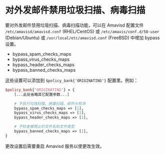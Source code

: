 # 对外发邮件禁用垃圾扫描、病毒扫描

要对外发邮件禁用垃圾扫描、病毒扫描功能，可以在 Amavisd 配置文件
`/etc/amavisd/amavisd.conf` (RHEL/CentOS) 或 `/etc/amavis/conf.d/50-user`
(Debian/Ubuntu) 或 `/usr/local/etc/amavisd.conf` (FreeBSD) 中增加 bypass 设置。

* bypass_spam_checks_maps
* bypass_virus_checks_maps
* bypass_header_checks_maps
* bypass_banned_checks_maps

这些设置可以添加到 `$policy_bank{'ORIGINATING'}` 配置里。例如：

```perl
$policy_bank{'ORIGINATING'} = {
    [...此处省略其它配置参数...]

    # 不执行垃圾扫描、病毒扫描、邮件头检测
    bypass_spam_checks_maps => [1],
    bypass_virus_checks_maps => [1],
    bypass_header_checks_maps => [1],

    # 不检查被禁止的文件名和文件类型
    bypass_banned_checks_maps => [1],
}
```

更改设置后需要重启 Amavisd 服务以使更改生效。
